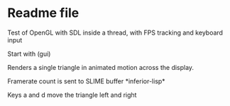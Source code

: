  # Readme file

Test of OpenGL with SDL inside a thread, with FPS tracking and keyboard input

Start with (gui)

Renders a single triangle in animated motion across the display.

Framerate count is sent to SLIME buffer \*inferior-lisp\*

Keys a and d move the triangle left and right
